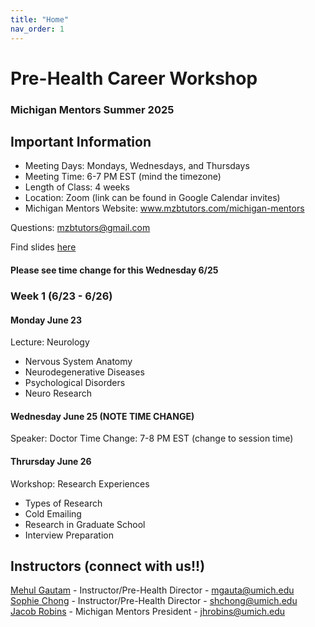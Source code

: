 ```yaml
---
title: "Home"
nav_order: 1
---
```

# Pre-Health Career Workshop
### Michigan Mentors Summer 2025

## Important Information
- Meeting Days: Mondays, Wednesdays, and Thursdays
- Meeting Time: 6-7 PM EST (mind the timezone)
- Length of Class: 4 weeks
- Location: Zoom (link can be found in Google Calendar invites)
- Michigan Mentors Website: www.mzbtutors.com/michigan-mentors

Questions: mzbtutors@gmail.com

Find slides [here](https://drive.google.com/drive/folders/1m_ahUpLQx5ofWpt1EQGB1_EpAANKYd_y?usp=sharing)

#### Please see time change for this Wednesday 6/25

### Week 1 (6/23 - 6/26)
#### Monday June 23
Lecture: Neurology
- Nervous System Anatomy
- Neurodegenerative Diseases
- Psychological Disorders
- Neuro Research

#### Wednesday June 25 (NOTE TIME CHANGE)
Speaker: Doctor
Time Change: 7-8 PM EST (change to session time)

#### Thrursday June 26
Workshop: Research Experiences
- Types of Research
- Cold Emailing
- Research in Graduate School
- Interview Preparation

## Instructors (connect with us!!)
[Mehul Gautam](https://www.linkedin.com/in/mehul-gautam-124696236/) - Instructor/Pre-Health Director - mgauta@umich.edu<br>
[Sophie Chong](https://www.linkedin.com/in/sophie-chong-641b42261/) - Instructor/Pre-Health Director - shchong@umich.edu<br>
[Jacob Robins](https://www.linkedin.com/in/jhrobins/) - Michigan Mentors President - jhrobins@umich.edu<br>
